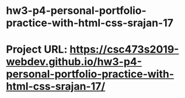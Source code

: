 # hw3-p4-personal-portfolio-practice-with-html-css-srajan-17

# Project URL: https://csc473s2019-webdev.github.io/hw3-p4-personal-portfolio-practice-with-html-css-srajan-17/